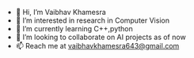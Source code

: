 - 👋 Hi, I’m Vaibhav Khamesra
- 👀 I’m interested in research in Computer Vision
- 🌱 I’m currently learning C++,python
- 💞️ I’m looking to collaborate on AI projects as of now
- 📫 Reach me at vaibhavkhamesra643@gmail.com

<!---
cosmic643/cosmic643 is a ✨ special ✨ repository because its `README.md` (this file) appears on your GitHub profile.
You can click the Preview link to take a look at your changes.
--->
